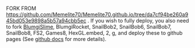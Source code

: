 FORK FROM https://github.com/Memelite70/Memelite70.github.io/tree/da7cf94be260a945bd053e9898a5b57a94cbb5ec . If you wish to fully deploy, you also need to fork <a href="https://github.com/Memelite70/BlumgiSlime">BlumgiSlime</a>, BlumgiRocket, SnailBob2, SnailBob6, SnailBob7, SnailBob8, FS2, Games8, HexGL.embed, 2, g, and deploy these to github pages (See <a href="https://docs.github.com/en/pages/getting-started-with-github-pages/creating-a-github-pages-site">github docs</a> for more details).
